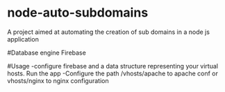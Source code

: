 # node-auto-subdomains
A project aimed at automating the creation of sub domains in a node js application

#Database engine
Firebase

#Usage
-configure firebase and a data structure representing your virtual hosts. Run the app
-Configure the path /vhosts/apache to apache conf or vhosts/nginx to nginx configuration
